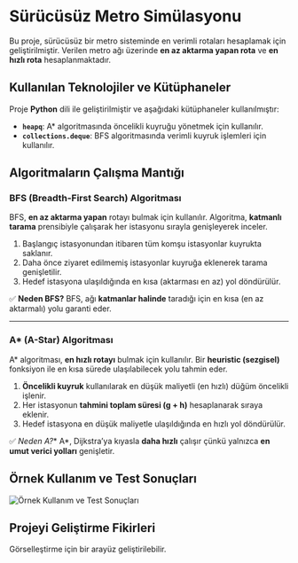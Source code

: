 #  Sürücüsüz Metro Simülasyonu

Bu proje, sürücüsüz bir metro sisteminde en verimli rotaları hesaplamak için geliştirilmiştir. Verilen metro ağı üzerinde **en az aktarma yapan rota** ve **en hızlı rota** hesaplanmaktadır.

##  Kullanılan Teknolojiler ve Kütüphaneler

Proje **Python** dili ile geliştirilmiştir ve aşağıdaki kütüphaneler kullanılmıştır:

- **`heapq`**: A* algoritmasında öncelikli kuyruğu yönetmek için kullanılır.
- **`collections.deque`**: BFS algoritmasında verimli kuyruk işlemleri için kullanılır.

##  Algoritmaların Çalışma Mantığı

### BFS (Breadth-First Search) Algoritması

BFS, **en az aktarma yapan** rotayı bulmak için kullanılır. Algoritma, **katmanlı tarama** prensibiyle çalışarak her istasyonu sırayla genişleyerek inceler.

1. Başlangıç istasyonundan itibaren tüm komşu istasyonlar kuyrukta saklanır.
2. Daha önce ziyaret edilmemiş istasyonlar kuyruğa eklenerek tarama genişletilir.
3. Hedef istasyona ulaşıldığında en kısa (aktarması en az) yol döndürülür.

✅ **Neden BFS?**
BFS, ağı **katmanlar halinde** taradığı için en kısa (en az aktarmalı) yolu garanti eder.

-------------------------------------------------------------------------------------------------------------------------------------------------------------

### A* (A-Star) Algoritması

A* algoritması, **en hızlı rotayı** bulmak için kullanılır. Bir **heuristic (sezgisel)** fonksiyon ile en kısa sürede ulaşılabilecek yolu tahmin eder.

1. **Öncelikli kuyruk** kullanılarak en düşük maliyetli (en hızlı) düğüm öncelikli işlenir.
2. Her istasyonun **tahmini toplam süresi (g + h)** hesaplanarak sıraya eklenir.
3. Hedef istasyona en düşük maliyetle ulaşıldığında en hızlı yol döndürülür.

✅ **Neden A*?** 
A*, Dijkstra’ya kıyasla **daha hızlı** çalışır çünkü yalnızca **en umut verici yolları** genişletir.

##  Örnek Kullanım ve Test Sonuçları
![Örnek Kullanım ve Test Sonuçları](örnek.png)

## Projeyi Geliştirme Fikirleri
Görselleştirme için bir arayüz geliştirilebilir.


